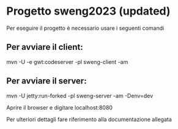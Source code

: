 # Progetto sweng2023 (updated)
Per eseguire il progetto è necessario usare i seguenti comandi

## Per avviare il client:
mvn -U -e gwt:codeserver -pl sweng-client -am

## Per avviare il server:
mvn -U jetty:run-forked -pl sweng-server -am -Denv=dev

Aprire il browser e digitare localhost:8080

Per ulteriori dettagli fare riferimento alla documentazione allegata

